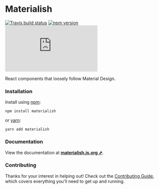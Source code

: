 # Materialish

[![Travis build status](http://img.shields.io/travis/jamesplease/materialish.svg?style=flat)](https://travis-ci.org/jamesplease/materialish)
[![npm version](https://img.shields.io/npm/v/materialish.svg)](https://www.npmjs.com/package/materialish)
[![gzip size](http://img.badgesize.io/https://unpkg.com/materialish/dist/materialish.min.js?compression=gzip)](https://unpkg.com/materialish/dist/materialish.min.js)

React components that loosely follow Material Design.

### Installation

Install using [npm](https://www.npmjs.com):

```
npm install materialish
```

or [yarn](https://yarnpkg.com/):

```
yarn add materialish
```

### Documentation

View the documentation at **[materialish.js.org ⇗](https://materialish.js.org)**.

### Contributing

Thanks for your interest in helping out! Check out the
[Contributing Guide](./CONTRIBUTING.md), which covers everything you'll need to
get up and running.
